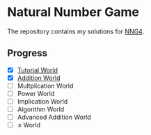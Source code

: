 # Natural Number Game

The repository contains my solutions for [NNG4][nng4].

## Progress

- [x] [Tutorial World](./NaturalNumberGame/TutorialWorld.lean)
- [x] [Addition World](./NaturalNumberGame/AdditionWorld.lean)
- [ ] Multplication World
- [ ] Power World
- [ ] Implication World
- [ ] Algorithm World
- [ ] Advanced Addition World
- [ ] ≤ World

[nng4]: https://adam.math.hhu.de/#/g/leanprover-community/nng4

